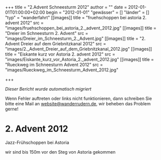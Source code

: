 +++
title = "2.Advent Schneesturm 2012"
author = ""
date = 2012-01-01T01:00:00+02:00
begin = "2012-01-01"
"gewässer" = []
"länder" = []
"typ" = "wanderfahrt"
[[images]]
title = "fruehschoppen bei astoria 2. advent 2012"
src = "images/fruehschoppen_bei_astoria_2._advent_2012.jpg"
[[images]]
title = "Dreier im Schneesturm 2. Advent"
src = "images/Dreier_im_Schneesturm_2._Advent.jpg"
[[images]]
title = "2. Advent Dreier auf dem Griebnitzkanal 2012"
src = "images/2._Advent_Dreier_auf_dem_Griebnitzkanal_2012.jpg"
[[images]]
title = "Eiskante kurz vor Astoria 2. advent 2012"
src = "images/Eiskante_kurz_vor_Astoria_2._advent_2012.jpg"
[[images]]
title = "Rueckweg im Schneesturm Advent 2012"
src = "images/Rueckweg_im_Schneesturm_Advent_2012.jpg"

+++


*Dieser Bericht wurde automatisch migriert*

Wenn Fehler auftreten oder links nicht funktionieren, dann schreiben Sie bitte eine Mail an website@wanderrudern.de, wir beheben das Problem gerne!



# 2. Advent 2012


Jazz-Frühschoppen bei Astoria

wir sind bis 150m vor den Steg von Astoria gekommen